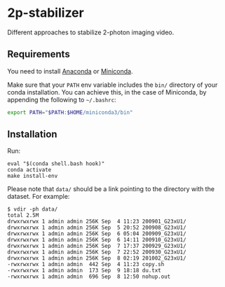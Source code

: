 # 2p-stabilizer

Different approaches to stabilize 2-photon imaging video.

## Requirements

You need to install [Anaconda](https://docs.anaconda.com/anaconda/install/linux/) or [Miniconda](https://docs.conda.io/en/latest/miniconda.html#linux-installers).

Make sure that your `PATH` env variable includes the `bin/` directory of your conda installation. You can achieve this, in the case of Miniconda, by appending the following to `~/.bashrc`:

```bash
export PATH="$PATH:$HOME/miniconda3/bin"
```

## Installation

Run:

```shell
eval "$(conda shell.bash hook)"
conda activate
make install-env
```

Please note that `data/` should be a link pointing to the directory with the dataset. For example:

```shell
$ vdir -ph data/
total 2.5M
drwxrwxrwx 1 admin admin 256K Sep  4 11:23 200901_G23xU1/
drwxrwxrwx 1 admin admin 256K Sep  5 20:52 200908_G23xU1/
drwxrwxrwx 1 admin admin 256K Sep  6 05:04 200909_G23xU1/
drwxrwxrwx 1 admin admin 256K Sep  6 14:11 200910_G23xU1/
drwxrwxrwx 1 admin admin 256K Sep  7 17:37 200929_G23xU1/
drwxrwxrwx 1 admin admin 256K Sep  7 22:52 200930_G23xU1/
drwxrwxrwx 1 admin admin 256K Sep  8 02:19 201002_G23xU1/
-rwxrwxrwx 1 admin admin  442 Sep  4 11:23 copy.sh
-rwxrwxrwx 1 admin admin  173 Sep  9 18:18 du.txt
-rwxrwxrwx 1 admin admin  696 Sep  8 12:50 nohup.out
```
